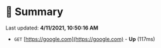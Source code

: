 # 📖 Summary
Last updated: **4/11/2021, 10:50:16 AM**

- `GET` [https://google.com](https://google.com) - **Up** (117ms)
